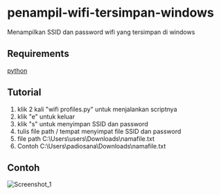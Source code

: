 # penampil-wifi-tersimpan-windows
Menampilkan SSID dan password wifi yang tersimpan di windows
## Requirements

[python](https://www.python.org/ftp/python/3.11.1/python-3.11.1-amd64.exe)

## Tutorial

1. klik 2 kali "wifi profiles.py" untuk menjalankan scriptnya
2. klik "e" untuk keluar
3. klik "s" untuk menyimpan SSID dan password
4. tulis file path / tempat menyimpat file SSID dan password
5. file path C:\Users\users\Downloads\\namafile.txt
6. Contoh    C:\Users\padiosana\Downloads\\namafile.txt

## Contoh

![Screenshot_1](https://user-images.githubusercontent.com/84434840/210526708-5bb85196-eac9-41c0-a56f-7a3e5f29f2ce.png)
